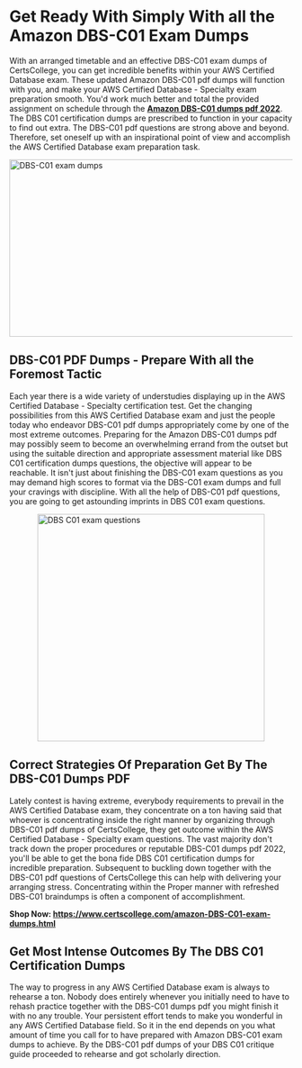 <h1><strong>Get Ready With Simply With all the Amazon DBS-C01 Exam Dumps&nbsp;</strong></h1>
<p><span style="font-weight: 400;">With an arranged timetable and an effective  DBS-C01 exam dumps of CertsCollege, you can get incredible benefits within your AWS Certified Database exam. These updated Amazon DBS-C01 pdf dumps will function with you, and make your AWS Certified Database - Specialty exam preparation smooth. You'd work much better and total the provided assignment on schedule through the <strong><a href="https://www.certscollege.com/amazon-DBS-C01-exam-dumps.html">Amazon DBS-C01 dumps pdf 2022</a></strong>. The DBS C01 certification dumps are prescribed to function in your capacity to find out extra. The  DBS-C01 pdf questions are strong above and beyond. Therefore, set oneself up with an inspirational point of view and accomplish the AWS Certified Database exam preparation task.&nbsp;</span></p>
<p><span style="font-weight: 400;"><img style="display: block; margin-left: auto; margin-right: auto;" src="https://i.ibb.co/CPDK3ps/Yellow-and-Blue-Initiative-Blog-Banner.png" alt="DBS-C01 exam dumps" width="559" height="315" /></span></p>
<h2><strong>DBS-C01 PDF Dumps - Prepare With all the Foremost Tactic</strong></h2>
<p><span style="font-weight: 400;">Each year there is a wide variety of understudies displaying up in the AWS Certified Database - Specialty certification test. Get the changing possibilities from this AWS Certified Database exam and just the people today who endeavor DBS-C01 pdf dumps appropriately come by one of the most extreme outcomes. Preparing for the Amazon DBS-C01 dumps pdf may possibly seem to become an overwhelming errand from the outset but using the suitable direction and appropriate assessment material like DBS C01 certification dumps questions, the objective will appear to be reachable. It isn't just about finishing the DBS-C01 exam questions as you may demand high scores to format via the DBS-C01 exam dumps and full your cravings with discipline. With all the help of DBS-C01 pdf questions, you are going to get astounding imprints in DBS C01 exam questions.</span></p>
<p><span style="font-weight: 400;"><a href="https://tinyurl.com/ydcqkdsg"><img style="display: block; margin-left: auto; margin-right: auto;" src="https://i.ibb.co/9tMrhdY/Teacher-Appreciation-Invitation.png" alt="DBS C01 exam questions " width="404" height="404" /></a></span></p>
<h2><strong>Correct Strategies Of Preparation Get By The DBS-C01 Dumps PDF</strong></h2>
<p><span style="font-weight: 400;">Lately contest is having extreme, everybody requirements to prevail in the AWS Certified Database exam, they concentrate on a ton having said that whoever is concentrating inside the right manner by organizing through DBS-C01 pdf dumps of CertsCollege, they get outcome within the AWS Certified Database - Specialty exam questions. The vast majority don't track down the proper procedures or reputable DBS-C01 dumps pdf 2022, you'll be able to get the bona fide DBS C01 certification dumps for incredible preparation. Subsequent to buckling down together with the  DBS-C01 pdf questions of CertsCollege this can help with delivering your arranging stress. Concentrating within the Proper manner with refreshed DBS-C01 braindumps is often a component of accomplishment.</span></p>
<p><span style="font-weight: 400;"><strong>Shop Now: <a href="https://www.certscollege.com/amazon-DBS-C01-exam-dumps.html">https://www.certscollege.com/amazon-DBS-C01-exam-dumps.html</a></strong></span></p>
<h2><strong>Get Most Intense Outcomes By The DBS C01 Certification Dumps</strong></h2>
<p><span style="font-weight: 400;">The way to progress in any AWS Certified Database exam is always to rehearse a ton. Nobody does entirely whenever you initially need to have to rehash practice together with the DBS-C01 dumps pdf you might finish it with no any trouble. Your persistent effort tends to make you wonderful in any AWS Certified Database field. So it in the end depends on you what amount of time you call for to have prepared with Amazon DBS-C01 exam dumps to achieve. By the DBS-C01 pdf dumps of your DBS C01 critique guide proceeded to rehearse and got scholarly direction.</span></p>
